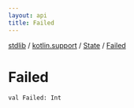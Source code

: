 ```yaml
---
layout: api
title: Failed
---
```

[stdlib](../../index.md) / [kotlin.support](../index.md) / [State](index.md) / [Failed](Failed.md)

# Failed

```
val Failed: Int
```
